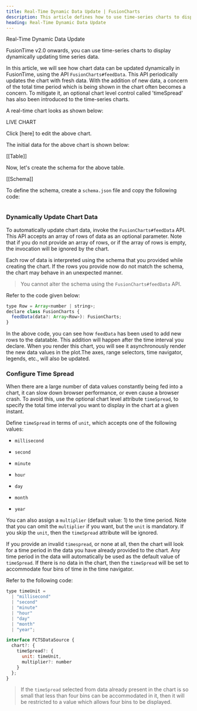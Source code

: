 ```yaml
---
title: Real-Time Dynamic Data Update | FusionCharts
description: This article defines how to use time-series charts to display dynamically updating time series data.
heading: Real-Time Dynamic Data Update
---
```


Real-Time Dynamic Data Update

FusionTime v2.0 onwards, you can use time-series charts to display dynamically updating time series data.

In this article, we will see how chart data can be updated dynamically in FusionTime, using the API `FusionCharts#feedData`. This API periodically updates the chart with fresh data. With the addition of new data, a concern of the total time period which is being shown in the chart often becomes a concern. To mitigate it, an optional chart level control called 'timeSpread' has also been introduced to the time-series charts.

A real-time chart looks as shown below:

LIVE CHART

Click [here] to edit the above chart.

The initial data for the above chart is shown below:

[[Table]]

Now, let's create the schema for the above table.

[[Schema]]

To define the schema, create a `schema.json` file and copy the following code:

```

```

### Dynamically Update Chart Data

To automatically update chart data, invoke the `FusionCharts#feedData` API. This API accepts an array of rows of data as an optional parameter. Note that if you do not provide an array of rows, or if the array of rows is empty, the invocation will be ignored by the chart.

Each row of data is interpreted using the schema that you provided while creating the chart. If the rows you provide now do not match the schema, the chart may behave in an unexpected manner.

> You cannot alter the schema using the `FusionCharts#feedData` API.

Refer to the code given below:

```javascript
type Row = Array<number | string>;
declare class FusionCharts {
  feedData(data?: Array<Row>): FusionCharts;
}
```

In the above code, you can see how `feedData` has been used to add new rows to the datatable. This addition will happen after the time interval you declare. When you render this chart, you will see it asynchronously render the new data values in the plot.The axes, range selectors, time navigator, legends, etc., will also be updated.

### Configure Time Spread

When there are a large number of data values constantly being fed into a chart, it can slow down browser performance, or even cause a browser crash. To avoid this, use the optional chart level attribute `timeSpread`, to specify the total time interval you want to display in the chart at a given instant.

Define `timeSpread` in terms of `unit`, which accepts one of the following values:

- `millisecond`

- `second`

- `minute`

- `hour`

- `day`

- `month`

- `year`

You can also assign a `multiplier` (default value: 1) to the time period. Note that you can omit the `multiplier` if you want, but the `unit` is mandatory. If you skip the `unit`, then the `timeSpread` attribute will be ignored.

If you provide an invalid `timespread`, or none at all, then the chart will look for a time period in the data you have already provided to the chart. Any time period in the data will automatically be used as the default value of `timeSpread`. If there is no data in the chart, then the `timeSpread` will be set to accommodate four bins of time in the time navigator.

Refer to the following code:

```javascript
type timeUnit =
  | "millisecond"
  | "second"
  | "minute"
  | "hour"
  | "day"
  | "month"
  | "year";

interface FCTSDataSource {
  chart?: {
    timeSpread?: {
      unit: timeUnit,
      multiplier?: number
    }
  };
}
```

> If the `timeSpread` selected from data already present in the chart is so small that less than four bins can be accommodated in it, then it will be restricted to a value which allows four bins to be displayed.
